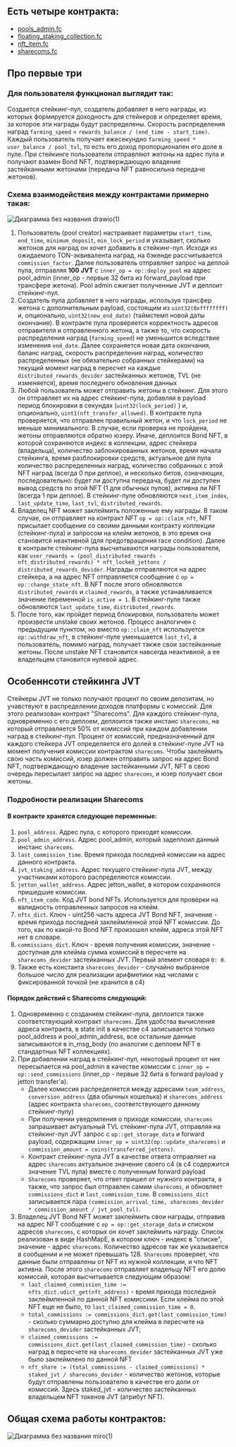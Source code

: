 ## Есть четыре контракта:

-	[pools_admin.fc](https://github.com/JVault-app/floating-staking-contracts/tree/optimized-draft/contracts/pools_admin.fc)
-	[floating_staking_collection.fc](https://github.com/JVault-app/floating-staking-contracts/tree/optimized-draft/contracts/floating_staking_collection.fc)
-	[nft_item.fc](https://github.com/JVault-app/floating-staking-contracts/tree/optimized-draft/contracts/nft_item.fc)
-   [sharecoms.fc](https://github.com/JVault-app/floating-staking-contracts/tree/optimized-draft/contracts/sharecoms.fc)

## Про первые три

### Для пользователя функционал выглядит так:

Создается стейкинг-пул, создатель добавляет в него награды, из которых формируется доходность для стейкеров и определяет время, за которое эти награды будут распределены. Скорость распределения наград `farming_speed` = `rewards_balance / (end_time - start_time)`. Каждый пользователь получает ежесекундно `farming_speed * user_balance / pool_tvl`, то есть его доход пропорционален его доле в пуле. 
При стейкинге пользователи отправляют жетоны на адрес пула и получают взамен Bond NFT, подтверждающую владение застейканными жетонами (передача NFT равносильна передаче жетонов).

### Схема взаимодействия между контрактами примерно такая:

![Диаграмма без названия drawio(1)](https://i2.paste.pics/20058df62ae5fcbb00eb165a8addc527.png?trs=828277140d6ad8a8ab984b79f338f2e40b70abb5c8577b399bfb1c7b30376429&rand=Q4mFJsYoUh)


1) Пользователь (pool creator) настраивает параметры `start_time`, `end_time`, `minimum_deposit`, `min_lock_period` и указывает, сколько жетонов для наград он хочет добавить в стейкинг-пул. Исходя из ожидаемого TON-эквивалента наград, на бэкенде рассчитывается `commission_factor`. Далее пользователь отправляет запрос на деплой пула, отправляя **100 JVT** с `inner_op = op::deploy_pool` на адрес pool_admin (inner_op - первые 32 бита из forward_payload при трансфере жетона). Pool admin сжигает полученные JVT и деплоит стейкинг-пул.
2) Создатель пула добавляет в него награды, используя трансфер жетона с дополнительным payload, состоящим из `uint32(0xffffffff)` и, опционально, `uint32(new_end_date)` (таймстемп новой даты окончания). В контракте пула проверяется корректность адресов отправителя и отправленного жетона, а также то, что скорость распределения наград (`farming_speed`) не уменьшится вследствие изменения `end_date`. Далее сохраняется новая дата окончания, баланс наград, скорость распределения наград, количество распределенных (не обязательно собранных стейкерами) на текущий момент наград в пересчет на каждые `distributed_rewards_devider` застейканных жетонов, TVL (не изменяется), время последнего обновления данных
3) Любой пользователь может отправить жетоны в стейкинг. Для этого он отправляет их на адрес стейкинг-пула, добавляя в payload период блокировки в секундах (`uint32(lock_period)` ) и, опционально, `uint1(nft_transfer_allowed)`. В контракте пула проверяется, что отправлен правильный жетон, и что `lock_period` не меньше минимального. В случае, если проверка не пройдена, жетоны отправляются обратно юзеру. Иначе, деплоится Bond NFT, в которой сохраняются индекс в коллекции, адрес стейкера (владельца), количество заблокированных жетонов, время начала стейкинга, время разблокировки средств, актуальное для пула количество распределенных наград, количество собранных с этой NFT наград (всегда 0  при деплое), и несколько битов, означающих, последовательно: будет ли доступна передача, будет ли доступен вывод средств по этой NFT (1 для обычных пулов), активна ли NFT (всегда 1 при деплое). В стейкинг-пуле обновляются `next_item_index`, `last_update_time`, `last_tvl`, `distributed_rewards`.
4) Владелец NFT может заклеймить положенные ему награды. В таком случае, он отправляет на контракт NFT `op = op::claim_nft`, NFT присылает сообщение со своими данными контракту коллекции (стейкинг-пула) и запросом на клейм жетонов, в это время она становится неактивной (для предотвращения race condition). Далее в контракте стейкинг-пула высчитываются награды пользователя, как `user_rewards = (pool_distributed_rewards - nft_distributed_rewards) * nft_locked_jettons / distributed_rewards_devider`. Награды отправляются на адрес стейкера, а на адрес NFT отправляется сообщение с `op = op::change_state_nft`. В NFT после этого обновляются `distributed_rewards` и `claimed_rewards`, а также устанавливается значение переменной `is_active = 1`. В cтейкинг-пуле также обновляются `last_update_time`, `distributed_rewards`.
5) После того, как пройдет период блокировки, пользователь может произвести unstake своих жетонов. Процесс аналогичен с предыдущим пунктом, но вместо `op::claim_nft` используется `op::withdraw_nft`, в стейкинг-пуле уменьшается `last_tvl`, а пользователь, помимо наград, получает также свои застейканные жетоны. После unstake NFT становится навсегда неактивной, а ее владельцем становится нулевой адрес. 


## Особеннсоти стейкинга JVT

Стейкеры JVT не только получают процент по своим депозитам, но учавствуют в распределении доходов платформы с комиссий. Для этого реализован контракт "Sharecoms". Для каждого стейкинг-пула, одновременно с его деплоем, деплоится также инстанс `sharecoms`, на который отправляется 50% от комиссий при каждом добавлении наград в стейкинг-пул. Процент от комиссий, предназначенный для каждого стейкера JVT определяется его долей в стейкинг-пуле JVT на момент получения комиссии контрактом `sharecoms`. Чтобы заклеймить свою часть комиссий, юзер должен отправить запрос на адрес Bond NFT, подтверждающую владение застейканными JVT, NFT в свою очередь пересылает запрос на адрес `sharecoms`, и юзер получает свои жетоны. 

### Подробности реализации Sharecoms

#### В контракте хранятся следующие переменные:
1) `pool_address`. Адрес пула, с которого приходят комиссии.
2) `pool_admin_address`. Адрес pool_admin, который задеплоил данный инстанс `sharecoms`.
3) `last_commission_time`. Время прихода последней комиссии на адрес данного контракта.
4) `jvt_staking_address`. Адрес текущего стейкинг-пула JVT, между участниками которого распределяются комиссии.
5) `jetton_wallet_address`. Адрес jetton_wallet, в котором сохраняются пришедшие комиссии.
6) `nft_item_code`. Код JVT bond NFTs. Используется для проверки на валидность отправленных запросов на клейм.
7) `nfts_dict`. Ключ - uint256 часть адреса JVT Bond NFT, значение - время прихода последней заклеймленной этой NFT комиссии. До того, как по какой-то Bond NFT произошел клейм, адреса этой NFT нет в словаре.
8) `commissions_dict`. Ключ - время получения комиссии, значение - доступная для клейма сумма комиссий в пересчете на `sharecoms_devider` застейканных JVT. Первый элемент словаря `0: 0`. 
9) Также есть константа `sharecoms_devider` - случайно выбранное большое число для реализации арифметики над числами с фиксированной точкой (не хранится в c4)
<!-- <br><br> -->

#### Порядок действий с Sharecoms следующий:
1) Одновременно с созданием стейкинг-пула, деплоится также соответствующий контракт `sharecoms`. Для удобства вычисления адреса контракта, в state init в качестве c4 записывается только pool_address и pool_admin_address, все остальные данные записываются в in_msg_body (по аналогии с деплоем NFT в стандартных NFT коллекциях). 
2) При добавлении наград в стейкинг-пул, некоторый процент от них пересылается на pool_admin в качестве комиссии с `inner_op = op::send_commissions` (inner_op - первые 32 бита в forward payload у jetton transfer'а).
    + Далее комиссия распределяется между адресами `team_address`, `conversion_address` (два обычных кошелька) и `sharecoms_address` (адрес контракта `sharecoms`, соответствующего данному стейкинг-пулу)
    + При получении уведомления о приходе комиссии, `sharecoms` запрашивает актуальный TVL стейкинг-пула JVT, отправляя на стейкинг-пул JVT запрос с `op::get_storage_data` и forward payload, содержащим `inner_op = uint32(op::update_sharecoms)` и `commission_amount = coins(transferred_jettons)`.
    + Контракт стейкинг-пула JVT в качестве ответа отправляет на адрес `sharecoms` актуальное значение своего c4 (в с4 содержится значение TVL пула) вместе с полученным forward payload 
    + `Sharecoms` проверяет, что ответ пришел от нужного контракта, а также, что запрос был отправлен самим `sharecoms`, и обновляет `commissions_dict` и `last_commission_time`. В `commissions_dict` записывается пара `(commission_arrival_time, sharecoms_devider * commission_amount / jvt_pool_tvl)`.
3) Владелец JVT Bond NFT может заклеймить свои награды, отправив на адрес NFT сообщение с `op = op::get_storage_data` и списком адресов `sharecoms`, с которых он хочет заклеймить награду. Список реализован в виде HashMapE, в котором ключ - индекс в "списке", значение - адрес `sharecoms`. Количество адресов так же указывается в сообщении и не может превышать 128. `Sharecoms` проверяет, что данные были отправлены от NFT из нужной коллекции, и что NFT активна. После этого `sharecoms` отправляет владельцу NFT его долю комиссий, которая высчитывается следующим образом:
    + `last_claimed_commission_time := nfts_dict.udict_get(nft_address)` - время прихода последней заклеймленной по данной NFT комиссиии. Если клейма по этой NFT еще не было, то `last_claimed_commission_time = 0`.
    + `total_commissions := commissions_dict.get(last_commission_time)` - сколько суммарно доступно для клейма в пересчете на `sharecoms_devider` застейканных JVT;
    + `claimed_commissions := commissions_dict.get(last_claimed_commission_time)` - сколько наград в пересчете на `sharecoms_devider` застейканных JVT уже было заклеймлено по данной NFT
    + `nft_share := (total_commissions - claimed_commissions) * staked_jvt / sharecoms_devider` - количество жетонов, которые будут отправлены пользователю в качестве его доли от комиссий. Здесь staked_jvt - количество застейканных владельцем NFT токенов JVT (атрибут NFT).

## Общая схема работы контрактов:

![Диаграмма без названия miro(1)](https://i2.paste.pics/6a6319c2ec26ea9c04cffff33324f1e0.png?trs=828277140d6ad8a8ab984b79f338f2e40b70abb5c8577b399bfb1c7b30376429&rand=f8RjEIJ4YX)

